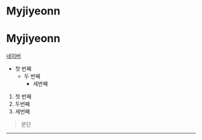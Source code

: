 # Myjiyeonn
# Myjiyeonn

[네이버](http://naver.com)

- 첫 번째
  - 두 번째
    - 세번째
    
1. 첫 번째
2. 두번째 
3. 세번째 

>문단

* * *
